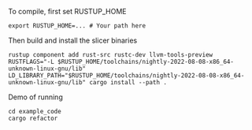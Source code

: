 To compile, first set RUSTUP_HOME

```
export RUSTUP_HOME=... # Your path here
```

Then build and install the slicer binaries
```
rustup component add rust-src rustc-dev llvm-tools-preview
RUSTFLAGS="-L $RUSTUP_HOME/toolchains/nightly-2022-08-08-x86_64-unknown-linux-gnu/lib" LD_LIBRARY_PATH="$RUSTUP_HOME/toolchains/nightly-2022-08-08-x86_64-unknown-linux-gnu/lib" cargo install --path .
```

Demo of running
```
cd example_code
cargo refactor
```